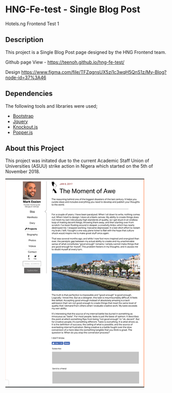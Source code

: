 

# HNG-Fe-test - Single Blog Post

Hotels.ng Frontend Test 1


## Description 
This project is a Single Blog Post page designed by the HNG Frontend team.

Github page View - https://teenoh.github.io/hng-fe-test/

Design 
https://www.figma.com/file/TFZqgnsUX5zi1c3wqH5QnS1z/My-Blog?node-id=37%3A46


## Dependencies

The following tools and libraries were used;

- [Bootstrap](https://getbootstrap.com)
- [Jquery](https://jquery.com/)
- [Knockout.js](http://knockoutjs.com/)
- [Popper.js](https://popper.js.org)


## About this Project

This project was initated due to the current Academic Staff Union of Universities
(ASUU) strike action in Nigera which started on the 5th of November 2018.



![screencast](assets/images/screenshot_blog.PNG)



